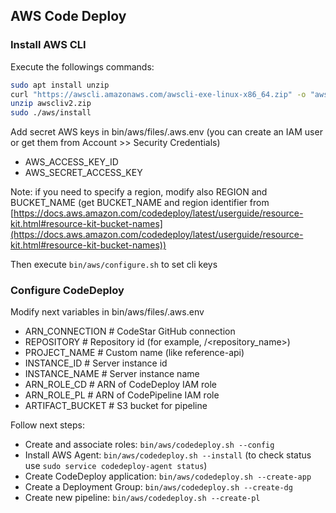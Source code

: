 ## AWS Code Deploy

### Install AWS CLI

Execute the followings commands:

```bash
sudo apt install unzip
curl "https://awscli.amazonaws.com/awscli-exe-linux-x86_64.zip" -o "awscliv2.zip"
unzip awscliv2.zip
sudo ./aws/install
```

Add secret AWS keys in bin/aws/files/.aws.env (you can create an IAM user or get them from Account >> Security Credentials)
- AWS_ACCESS_KEY_ID
- AWS_SECRET_ACCESS_KEY

Note: if you need to specify a region, modify also REGION and BUCKET_NAME (get BUCKET_NAME and region identifier from [https://docs.aws.amazon.com/codedeploy/latest/userguide/resource-kit.html#resource-kit-bucket-names](https://docs.aws.amazon.com/codedeploy/latest/userguide/resource-kit.html#resource-kit-bucket-names))

Then execute `bin/aws/configure.sh` to set cli keys

### Configure CodeDeploy

Modify next variables in bin/aws/files/.aws.env
- ARN_CONNECTION # CodeStar GitHub connection
- REPOSITORY # Repository id (for example, <user>/<repository_name>)
- PROJECT_NAME # Custom name (like reference-api)
- INSTANCE_ID # Server instance id
- INSTANCE_NAME # Server instance name
- ARN_ROLE_CD # ARN of CodeDeploy IAM role 
- ARN_ROLE_PL # ARN of CodePipeline IAM role
- ARTIFACT_BUCKET # S3 bucket for pipeline

Follow next steps:
- Create and associate roles: `bin/aws/codedeploy.sh --config`
- Install AWS Agent: `bin/aws/codedeploy.sh --install` (to check status use `sudo service codedeploy-agent status`)
- Create CodeDeploy application: `bin/aws/codedeploy.sh --create-app`
- Create a Deployment Group: `bin/aws/codedeploy.sh --create-dg`
- Create new pipeline: `bin/aws/codedeploy.sh --create-pl`